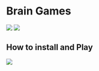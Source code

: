 <h1>Brain Games</h1>
<a href="https://codeclimate.com/github/sncorp04/project-lvl1-s450/maintainability"><img src="https://api.codeclimate.com/v1/badges/41ab46780d3808a1ba2b/maintainability" /></a>
<a href="https://travis-ci.org/sncorp04/project-lvl1-s450"><img src="https://travis-ci.org/sncorp04/project-lvl1-s450.svg?branch=master"></a>

<h2> How to install and Play </h2>
<a href="https://asciinema.org/a/230058" target="_blank"><img src="https://asciinema.org/a/230058.svg" /></a>
